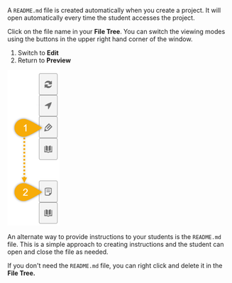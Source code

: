 A `README.md` file is created automatically when you create a project. It will open automatically every time the student accesses the project.

Click on the file name in your **File Tree**. You can switch the viewing modes using the buttons in the upper right hand corner of the window. 

1. Switch to **Edit**
2. Return to **Preview** 

![Step 1) Select Pencil icon to Switch to Code. Step 2) Select Doc icon to Switch to Preview ](.guides/img/readMeModes.png)

An alternate way to provide instructions to your students is the `README.md` file. This is a simple approach to creating instructions and the student can open and close the file as needed. 

If you don't need the `README.md` file, you can right click and delete it in the **File Tree.**